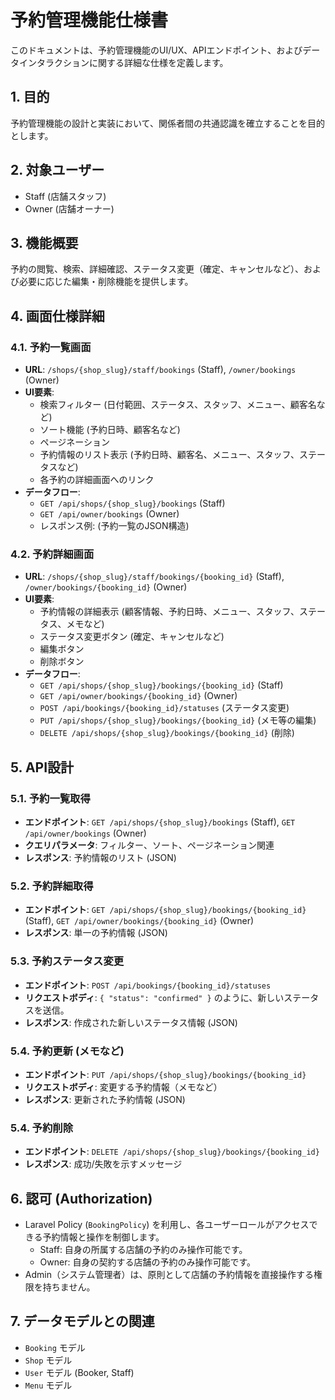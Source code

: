 # 予約管理機能仕様書

このドキュメントは、予約管理機能のUI/UX、APIエンドポイント、およびデータインタラクションに関する詳細な仕様を定義します。

## 1. 目的

予約管理機能の設計と実装において、関係者間の共通認識を確立することを目的とします。

## 2. 対象ユーザー

-   Staff (店舗スタッフ)
-   Owner (店舗オーナー)

## 3. 機能概要

予約の閲覧、検索、詳細確認、ステータス変更（確定、キャンセルなど）、および必要に応じた編集・削除機能を提供します。

## 4. 画面仕様詳細

### 4.1. 予約一覧画面

-   **URL**: `/shops/{shop_slug}/staff/bookings` (Staff), `/owner/bookings` (Owner)
-   **UI要素**:
    *   検索フィルター (日付範囲、ステータス、スタッフ、メニュー、顧客名など)
    *   ソート機能 (予約日時、顧客名など)
    *   ページネーション
    *   予約情報のリスト表示 (予約日時、顧客名、メニュー、スタッフ、ステータスなど)
    *   各予約の詳細画面へのリンク
-   **データフロー**:
    *   `GET /api/shops/{shop_slug}/bookings` (Staff)
    *   `GET /api/owner/bookings` (Owner)
    *   レスポンス例: (予約一覧のJSON構造)

### 4.2. 予約詳細画面

-   **URL**: `/shops/{shop_slug}/staff/bookings/{booking_id}` (Staff), `/owner/bookings/{booking_id}` (Owner)
-   **UI要素**:
    *   予約情報の詳細表示 (顧客情報、予約日時、メニュー、スタッフ、ステータス、メモなど)
    *   ステータス変更ボタン (確定、キャンセルなど)
    *   編集ボタン
    *   削除ボタン
-   **データフロー**:
    *   `GET /api/shops/{shop_slug}/bookings/{booking_id}` (Staff)
    *   `GET /api/owner/bookings/{booking_id}` (Owner)
    *   `POST /api/bookings/{booking_id}/statuses` (ステータス変更)
    *   `PUT /api/shops/{shop_slug}/bookings/{booking_id}` (メモ等の編集)
    *   `DELETE /api/shops/{shop_slug}/bookings/{booking_id}` (削除)

## 5. API設計

### 5.1. 予約一覧取得

-   **エンドポイント**: `GET /api/shops/{shop_slug}/bookings` (Staff), `GET /api/owner/bookings` (Owner)
-   **クエリパラメータ**: フィルター、ソート、ページネーション関連
-   **レスポンス**: 予約情報のリスト (JSON)

### 5.2. 予約詳細取得

-   **エンドポイント**: `GET /api/shops/{shop_slug}/bookings/{booking_id}` (Staff), `GET /api/owner/bookings/{booking_id}` (Owner)
-   **レスポンス**: 単一の予約情報 (JSON)

### 5.3. 予約ステータス変更

-   **エンドポイント**: `POST /api/bookings/{booking_id}/statuses`
-   **リクエストボディ**: `{ "status": "confirmed" }` のように、新しいステータスを送信。
-   **レスポンス**: 作成された新しいステータス情報 (JSON)

### 5.4. 予約更新 (メモなど)

-   **エンドポイント**: `PUT /api/shops/{shop_slug}/bookings/{booking_id}`
-   **リクエストボディ**: 変更する予約情報（メモなど）
-   **レスポンス**: 更新された予約情報 (JSON)

### 5.4. 予約削除

-   **エンドポイント**: `DELETE /api/shops/{shop_slug}/bookings/{booking_id}`
-   **レスポンス**: 成功/失敗を示すメッセージ

## 6. 認可 (Authorization)

-   Laravel Policy (`BookingPolicy`) を利用し、各ユーザーロールがアクセスできる予約情報と操作を制御します。
    *   Staff: 自身の所属する店舗の予約のみ操作可能です。
    *   Owner: 自身の契約する店舗の予約のみ操作可能です。
-   Admin（システム管理者）は、原則として店舗の予約情報を直接操作する権限を持ちません。

## 7. データモデルとの関連

-   `Booking` モデル
-   `Shop` モデル
-   `User` モデル (Booker, Staff)
-   `Menu` モデル